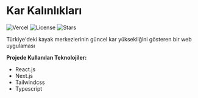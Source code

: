 # Kar Kalınlıkları

![Vercel](https://therealsujitk-vercel-badge.vercel.app/?app=karkalinliklari) ![License](https://img.shields.io/badge/license-MIT-blue) ![Stars](https://img.shields.io/github/stars/yigithanyucedag/karkalinliklari)

Türkiye'deki kayak merkezlerinin güncel kar yüksekliğini gösteren bir web uygulaması

**Projede Kullanılan Teknolojiler:**

- React.js
- Next.js
- Tailwindcss
- Typescript
